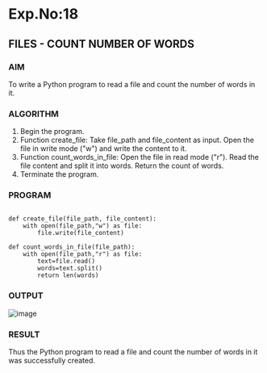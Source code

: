 # Exp.No:18  
## FILES -  COUNT NUMBER OF WORDS 

### AIM  

To write a Python program to read a file and count the number of words in it.

### ALGORITHM

1. Begin the program.  
2. Function create_file:
   Take file_path and file_content as input.
   Open the file in write mode ("w") and write the content to it.
3. Function count_words_in_file:
   Open the file in read mode ("r").
   Read the file content and split it into words.
   Return the count of words.  
4. Terminate the program.

### PROGRAM

```

def create_file(file_path, file_content):
    with open(file_path,"w") as file:
        file.write(file_content)

def count_words_in_file(file_path):
    with open(file_path,"r") as file:
        text=file.read()
        words=text.split()
        return len(words)

```

### OUTPUT

![image](https://github.com/user-attachments/assets/32a1cdc5-86d9-49af-b229-99a46ae991f1)

### RESULT

Thus the Python program to read a file and count the number of words in it was successfully created.
